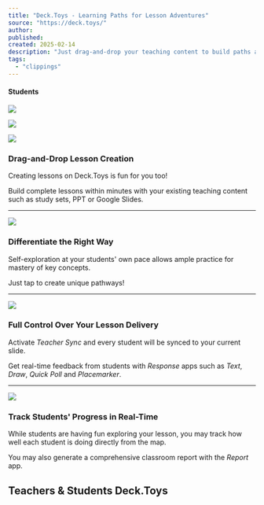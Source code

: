 ```yaml
---
title: "Deck.Toys - Learning Paths for Lesson Adventures"
source: "https://deck.toys/"
author:
published:
created: 2025-02-14
description: "Just drag-and-drop your teaching content to build paths and activities for your students."
tags:
  - "clippings"
---
```

#### Students

  

![](https://deck.toys/media/deck.toys_text_1280.png)

![](https://deck.toys/media/deck.toys_rocket.png)

![](https://deck.toys/media/landing/Deck.Toys-Drag-and-Drop-Activities4.gif)

### Drag-and-Drop Lesson Creation

Creating lessons on Deck.Toys is fun for you too!

Build complete lessons within minutes with your existing teaching content such as study sets, PPT or Google Slides.

  

---

![](https://deck.toys/media/landing/Self-Exploration.png)

### Differentiate the Right Way

Self-exploration at your students' own pace allows ample practice for mastery of key concepts.

Just tap to create unique pathways!

  

---

![](https://deck.toys/media/landing/Teacher-Sync-Mode.gif)

### Full Control Over Your Lesson Delivery

Activate *Teacher Sync* and every student will be synced to your current slide.

Get real-time feedback from students with *Response* apps such as *Text*, *Draw*, *Quick Poll* and *Placemarker*.

  

---

![](https://deck.toys/media/landing/Track-on-Map_cropped.png)

### Track Students' Progress in Real-Time

While students are having fun exploring your lesson, you may track how well each student is doing directly from the map.

You may also generate a comprehensive classroom report with the *Report* app.

## Teachers & Students Deck.Toys